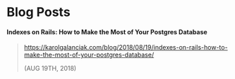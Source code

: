 # Blog Posts

#### Indexes on Rails: How to Make the Most of Your Postgres Database
> https://karolgalanciak.com/blog/2018/08/19/indexes-on-rails-how-to-make-the-most-of-your-postgres-database/
>
> (AUG 19TH, 2018)
